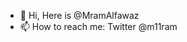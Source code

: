 - 👋 Hi, Here is @MramAlfawaz
- 📫 How to reach me: Twitter @m11ram

<!---
MramAlfawaz/MramAlfawaz is a ✨ special ✨ repository because its `README.md` (this file) appears on your GitHub profile.
You can click the Preview link to take a look at your changes.
- 🌱 I’m currently learning about cybersecurity subjects
- 💞️ I’m looking to collaborate on any project about exploit development and penetration testing tools
- 👀 I’m interested in Cybersecurity
--->
